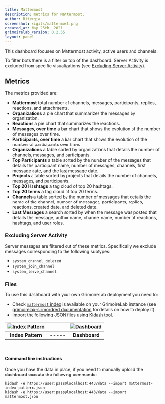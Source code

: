```yaml
---
title: Mattermost
description: metrics for Mattermost.
author: Bitergia
screenshot: sigils/mattermost.png
created_at: May 25th, 2021
grimoirelab_version: 0.2.55
layout: panel
---
```


This dashboard focuses on Mattermost activity, active users and channels.

To filter bots there is a filter on top of the dashboard. Server Activity is excluded 
from specific visualizations (see [Excluding Server Activity](#excluding-server-activity)).

## Metrics

The metrics provided are:

* **Mattermost** total number of channels, messages, participants, replies, reactions, and
attachments.
* **Organizations** a pie chart that summarizes the messages by organization.
* **Reactions**  a pie chart that summarizes the reactions.
* **Messages, over time** a bar chart that shows the evolution of the number of messages over time.
* **Participants, over time** a bar chart that shows the evolution of the number of participants over time.
* **Organizations** a table sorted by organizations that details the number of channels, messages, and
  participants.
* **Top Participants** a table sorted by the number of the messages that details the participant name,
  number of messages, channels, first message date, and the last message date.
* **Projects** a table sorted by projects that details the number of channels, messages, and participants.
* **Top 20 Hashtags** a tag cloud of top 20 hashtags.
* **Top 20 terms** a tag cloud of top 20 terms.
* **Channels** a table sorted by the number of messages that details the name of the channel, number of messages,
  participants, replies, reactions, created date, and deleted date.
* **Last Messages** a search sorted by when the message was posted that details the message, author name,
  channel name, number of reactions, hashtags, and user roles.
  
### Excluding Server Activity
Server messages are filtered out of these metrics. Specifically we exclude messages
corresponding to the following subtypes:
 * `system_channel_deleted`
 * `system_join_channel`
 * `system_leave_channel`

### Files
To use this dashboard with your own GrimoireLab deployment you need to:
* Check [`mattermost` index][mattermost-schema] is available on your GrimoireLab instance
(see [grimoirelab-sirmordred documentation][sirmordred-mattermost] for details on how to deploy it).
* Import the following JSON files using [Kidash tool](https://github.com/chaoss/grimoirelab-kidash/).

| [![Index Pattern][ip-icon]][index-pattern] | | [![Dashboard][dash-icon]][dashboard] |
| :---------: | ---------- | :-------------: |
| **Index Pattern** | ----- | **Dashboard** |

<br />

#### Command line instructions
Once you have the data in place, if you need to manually upload the dashboard execute the
following commands:
```
kidash -e https://user:pass@localhost:443/data --import mattermost-index-pattern.json
kidash -e https://user:pass@localhost:443/data --import mattermost.json
```

[mattermost-schema]: https://github.com/chaoss/grimoirelab-elk/blob/master/schema/mattermost.csv
[sirmordred-mattermost]: https://github.com/chaoss/grimoirelab-sirmordred#mattermost-
[dash-icon]: ../assets/images/icons/dashboard.png
[ip-icon]: ../assets/images/icons/file-ruled.png
[index-pattern]: https://raw.githubusercontent.com/chaoss/grimoirelab-sigils/master/json/mattermost-index-pattern.json
[dashboard]: https://raw.githubusercontent.com/chaoss/grimoirelab-sigils/master/json/mattermost.json
